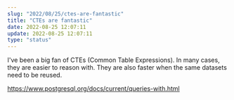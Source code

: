 ```yaml
---
slug: "2022/08/25/ctes-are-fantastic"
title: "CTEs are fantastic"
date: 2022-08-25 12:07:11
update: 2022-08-25 12:07:11
type: "status"
---
```


I've been a big fan of CTEs (Common Table Expressions). In many cases, they are easier to reason with. They are also faster when the same datasets need to be reused.

https://www.postgresql.org/docs/current/queries-with.html
